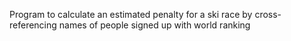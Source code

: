 Program to calculate an estimated penalty for a ski race by cross-referencing names of people signed up with world ranking
